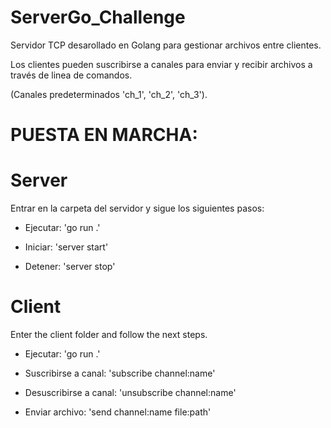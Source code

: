 # ServerGo_Challenge

Servidor TCP desarollado en Golang para gestionar archivos entre clientes.

Los clientes pueden suscribirse a canales para enviar y recibir archivos a través de linea de comandos.

(Canales predeterminados 'ch_1', 'ch_2', 'ch_3').


# PUESTA EN MARCHA:

# Server
Entrar en la carpeta del servidor y sigue los siguientes pasos:

  - Ejecutar: 'go run .'
  
  - Iniciar: 'server start'
  
  - Detener: 'server stop'


# Client
Enter the client folder and follow the next steps.

  - Ejecutar: 'go run .'
  
  - Suscribirse a canal: 'subscribe channel:name'
  
  - Desuscribirse a canal: 'unsubscribe channel:name'

  - Enviar archivo: 'send channel:name file:path'
